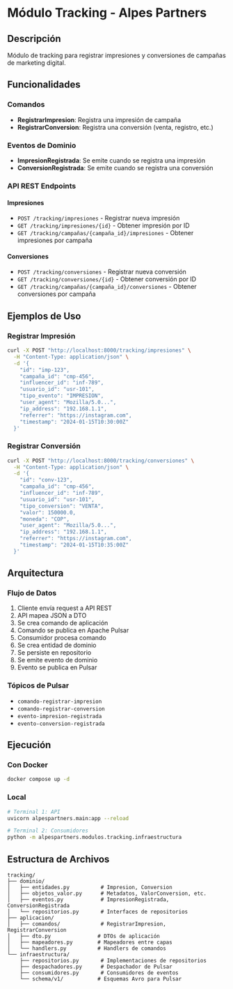 # Módulo Tracking - Alpes Partners

## Descripción
Módulo de tracking para registrar impresiones y conversiones de campañas de marketing digital.

## Funcionalidades

### Comandos
- **RegistrarImpresion**: Registra una impresión de campaña
- **RegistrarConversion**: Registra una conversión (venta, registro, etc.)

### Eventos de Dominio
- **ImpresionRegistrada**: Se emite cuando se registra una impresión
- **ConversionRegistrada**: Se emite cuando se registra una conversión

### API REST Endpoints

#### Impresiones
- `POST /tracking/impresiones` - Registrar nueva impresión
- `GET /tracking/impresiones/{id}` - Obtener impresión por ID
- `GET /tracking/campañas/{campaña_id}/impresiones` - Obtener impresiones por campaña

#### Conversiones
- `POST /tracking/conversiones` - Registrar nueva conversión
- `GET /tracking/conversiones/{id}` - Obtener conversión por ID
- `GET /tracking/campañas/{campaña_id}/conversiones` - Obtener conversiones por campaña

## Ejemplos de Uso

### Registrar Impresión
```bash
curl -X POST "http://localhost:8000/tracking/impresiones" \
  -H "Content-Type: application/json" \
  -d '{
    "id": "imp-123",
    "campaña_id": "cmp-456",
    "influencer_id": "inf-789",
    "usuario_id": "usr-101",
    "tipo_evento": "IMPRESION",
    "user_agent": "Mozilla/5.0...",
    "ip_address": "192.168.1.1",
    "referrer": "https://instagram.com",
    "timestamp": "2024-01-15T10:30:00Z"
  }'
```

### Registrar Conversión
```bash
curl -X POST "http://localhost:8000/tracking/conversiones" \
  -H "Content-Type: application/json" \
  -d '{
    "id": "conv-123",
    "campaña_id": "cmp-456",
    "influencer_id": "inf-789",
    "usuario_id": "usr-101",
    "tipo_conversion": "VENTA",
    "valor": 150000.0,
    "moneda": "COP",
    "user_agent": "Mozilla/5.0...",
    "ip_address": "192.168.1.1",
    "referrer": "https://instagram.com",
    "timestamp": "2024-01-15T10:35:00Z"
  }'
```

## Arquitectura

### Flujo de Datos
1. Cliente envía request a API REST
2. API mapea JSON a DTO
3. Se crea comando de aplicación
4. Comando se publica en Apache Pulsar
5. Consumidor procesa comando
6. Se crea entidad de dominio
7. Se persiste en repositorio
8. Se emite evento de dominio
9. Evento se publica en Pulsar

### Tópicos de Pulsar
- `comando-registrar-impresion`
- `comando-registrar-conversion`
- `evento-impresion-registrada`
- `evento-conversion-registrada`

## Ejecución

### Con Docker
```bash
docker compose up -d
```

### Local
```bash
# Terminal 1: API
uvicorn alpespartners.main:app --reload

# Terminal 2: Consumidores
python -m alpespartners.modulos.tracking.infraestructura
```

## Estructura de Archivos
```
tracking/
├── dominio/
│   ├── entidades.py          # Impresion, Conversion
│   ├── objetos_valor.py      # Metadatos, ValorConversion, etc.
│   ├── eventos.py            # ImpresionRegistrada, ConversionRegistrada
│   └── repositorios.py       # Interfaces de repositorios
├── aplicacion/
│   ├── comandos/             # RegistrarImpresion, RegistrarConversion
│   ├── dto.py               # DTOs de aplicación
│   ├── mapeadores.py        # Mapeadores entre capas
│   └── handlers.py          # Handlers de comandos
└── infraestructura/
    ├── repositorios.py       # Implementaciones de repositorios
    ├── despachadores.py      # Despachador de Pulsar
    ├── consumidores.py       # Consumidores de eventos
    └── schema/v1/           # Esquemas Avro para Pulsar
```
